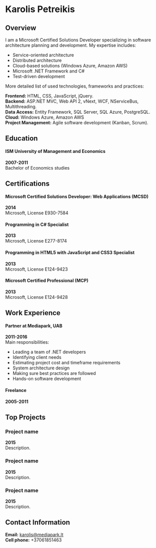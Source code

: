 # Karolis Petreikis
## Overview
I am a Microsoft Certified Solutions Developer specializing in software architecture planning and development. My expertise includes:

* Service-oriented architecture
* Distributed architecture
* Cloud-based solutions (Windows Azure, Amazon AWS)
* Microsoft .NET Framework and C#
* Test-driven development

More detailed list of used technologies, frameworks and practices:

**Frontend:** HTML, CSS, JavaScript, jQuery.  
**Backend:** ASP.NET MVC, Web API 2, vNext, WCF, NServiceBus, Multithreading.  
**Data Access:** Entity Framework, SQL Server, SQL Azure, PostgreSQL.  
**Cloud:** Windows Azure, Amazon AWS  
**Project Management:** Agile software development (Kanban, Scrum).  

## Education
#### ISM University of Management and Economics
**2007-2011**  
Bachelor of Economics studies
## Certifications
#### Microsoft Certified Solutions Developer: Web Applications (MCSD)
**2014**  
Microsoft, License E930-7584
#### Programming in C# Specialist
**2013**  
Microsoft, License E277-8174
#### Programming in HTML5 with JavaScript and CSS3 Specialist
**2013**  
Microsoft, License E124-9423
#### Microsoft Certified Professional (MCP)
**2013**  
Microsoft, License E124-9428
## Work Experience
#### Partner at Mediapark, UAB
**2011-2016**  
Main responsibilities:

* Leading a team of .NET developers  
* Identifying client needs  
* Estimating project cost and timeframe requirements  
* System architecture design  
* Making sure best practices are followed  
* Hands-on software development  

#### Freelance
**2005-2011**  
## Top Projects
### Project name
**2015**  
Description.
### Project name
**2015**  
Description.
### Project name
**2015**  
Description.
## Contact Information
**Email:** karolis@mediapark.lt  
**Cell phone:** +37061851463  
